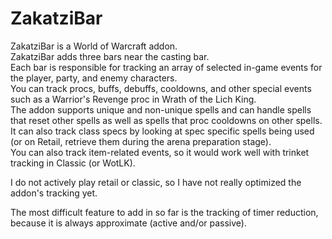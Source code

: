# ZakatziBar

ZakatziBar is a World of Warcraft addon.<br />
ZakatziBar adds three bars near the casting bar.<br />
Each bar is responsible for tracking an array of selected in-game events for the player, party, and enemy characters.<br />
You can track procs, buffs, debuffs, cooldowns, and other special events such as a Warrior's Revenge proc in Wrath of the Lich King.<br />
The addon supports unique and non-unique spells and can handle spells that reset other spells as well as spells that proc cooldowns on other spells.<br />
It can also track class specs by looking at spec specific spells being used (or on Retail, retrieve them during the arena preparation stage).<br />
You can also track item-related events, so it would work well with trinket tracking in Classic (or WotLK). <br />

I do not actively play retail or classic, so I have not really optimized the addon's tracking yet. <br />

The most difficult feature to add in so far is the tracking of timer reduction, because it is always approximate (active and/or passive).<br />
